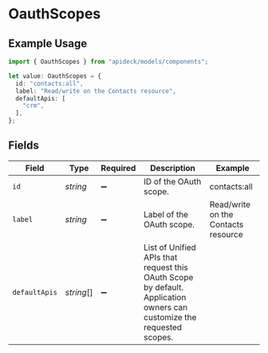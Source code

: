 # OauthScopes

## Example Usage

```typescript
import { OauthScopes } from "apideck/models/components";

let value: OauthScopes = {
  id: "contacts:all",
  label: "Read/write on the Contacts resource",
  defaultApis: [
    "crm",
  ],
};
```

## Fields

| Field                                                                                                                 | Type                                                                                                                  | Required                                                                                                              | Description                                                                                                           | Example                                                                                                               |
| --------------------------------------------------------------------------------------------------------------------- | --------------------------------------------------------------------------------------------------------------------- | --------------------------------------------------------------------------------------------------------------------- | --------------------------------------------------------------------------------------------------------------------- | --------------------------------------------------------------------------------------------------------------------- |
| `id`                                                                                                                  | *string*                                                                                                              | :heavy_minus_sign:                                                                                                    | ID of the OAuth scope.                                                                                                | contacts:all                                                                                                          |
| `label`                                                                                                               | *string*                                                                                                              | :heavy_minus_sign:                                                                                                    | Label of the OAuth scope.                                                                                             | Read/write on the Contacts resource                                                                                   |
| `defaultApis`                                                                                                         | *string*[]                                                                                                            | :heavy_minus_sign:                                                                                                    | List of Unified APIs that request this OAuth Scope by default. Application owners can customize the requested scopes. |                                                                                                                       |